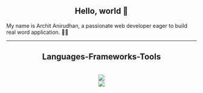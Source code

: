 <h2 align="center">Hello, world 👋</h2>
<p>My name is Archit Anirudhan, a passionate web developer eager to build real word application. 👨‍💻</p>
<hr/>

<h2 align="center">Languages-Frameworks-Tools</h2>
<br/>
<div align="center">
  <a href="https://skillicons.dev">
    <img src="https://skillicons.dev/icons?i=js,html,css,mongodb,express,react,nodejs,vercel"/> <br/>
    <img src="https://skillicons.dev/icons?i=bootstrap,notion,github,figma,vscode,vite,windows,npm,git,postman"/>
  </a>
</div>
